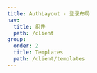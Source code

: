 ```yaml
---
title: AuthLayout - 登录布局
nav:
  title: 组件
  path: /client
group:
  order: 2
  title: Templates
  path: /client/templates
---
```

